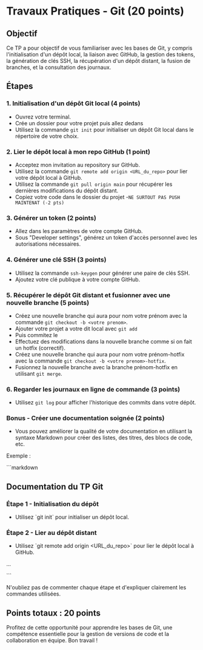 # Travaux Pratiques - Git (20 points)

## Objectif
Ce TP a pour objectif de vous familiariser avec les bases de Git, y compris l'initialisation d'un dépôt local, la liaison avec GitHub, la gestion des tokens, la génération de clés SSH, la récupération d'un dépôt distant, la fusion de branches, et la consultation des journaux.

## Étapes

### 1. Initialisation d'un dépôt Git local (4 points)
- Ouvrez votre terminal.
- Crée un dossier pour votre projet puis allez dedans
- Utilisez la commande `git init` pour initialiser un dépôt Git local dans le répertoire de votre choix.


### 2. Lier le dépôt local à mon repo GitHub (1 point)
- Acceptez mon invitation au repository sur GitHub.
- Utilisez la commande `git remote add origin <URL_du_repo>` pour lier votre dépôt local à GitHub.
- Utilisez la commande `git pull origin main` pour récupérer les dernières modifications du dépôt distant.
- Copiez votre code dans le dossier du projet 
-`NE SURTOUT PAS PUSH MAINTENAT (-2 pts)`

### 3. Générer un token (2 points)
- Allez dans les paramètres de votre compte GitHub.
- Sous "Developer settings", générez un token d'accès personnel avec les autorisations nécessaires.

### 4. Générer une clé SSH (3 points)
- Utilisez la commande `ssh-keygen` pour générer une paire de clés SSH.
- Ajoutez votre clé publique à votre compte GitHub.

### 5. Récupérer le dépôt Git distant et fusionner avec une nouvelle branche (5 points)
- Créez une nouvelle branche qui aura pour nom votre prénom avec la commande `git checkout -b <votre prenom>`.
- Ajouter votre projet a votre dit local avec `git add`
- Puis commitez le 
- Effectuez des modifications dans la nouvelle branche comme si on fait un hotfix (correctif).
- Créez une nouvelle branche qui aura pour nom votre prénom-hotfix avec la commande `git checkout -b <votre prenom>-hotfix`.
- Fusionnez la nouvelle branche avec la branche prénom-hotfix en utilisant `git merge`.

### 6. Regarder les journaux en ligne de commande (3 points)
- Utilisez `git log` pour afficher l'historique des commits dans votre dépôt.

### Bonus - Créer une documentation soignée (2 points)
- Vous pouvez améliorer la qualité de votre documentation en utilisant la syntaxe Markdown pour créer des listes, des titres, des blocs de code, etc.

Exemple :

\`\`\`markdown
## Documentation du TP Git

### Étape 1 - Initialisation du dépôt
- Utilisez \`git init\` pour initialiser un dépôt local.

### Étape 2 - Lier au dépôt distant
- Utilisez \`git remote add origin <URL_du_repo>\` pour lier le dépôt local à GitHub.

...

\`\`\`

N'oubliez pas de commenter chaque étape et d'expliquer clairement les commandes utilisées.

## Points totaux : 20 points

Profitez de cette opportunité pour apprendre les bases de Git, une compétence essentielle pour la gestion de versions de code et la collaboration en équipe. Bon travail !
